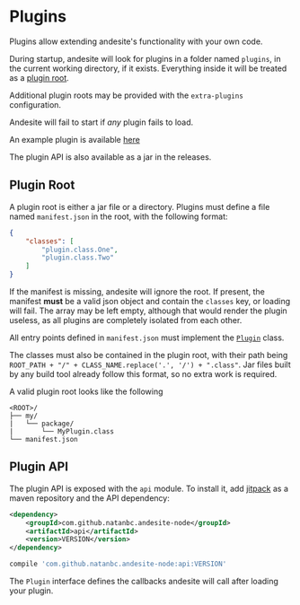 # Plugins

Plugins allow extending andesite's functionality with your own code. 

During startup, andesite will look for plugins in a folder named `plugins`,
in the current working directory, if it exists. Everything inside it will
be treated as a [plugin root](#plugin-root).

Additional plugin roots may be provided with the `extra-plugins` configuration.

Andesite will fail to start if *any* plugin fails to load.

An example plugin is available [here](https://github.com/natanbc/andesite-node/blob/master/example-plugin/src/main/java/example/ExamplePlugin.java)

The plugin API is also available as a jar in the releases.

## Plugin Root

A plugin root is either a jar file or a directory. Plugins must define a file named
`manifest.json` in the root, with the following format:

```json
{
    "classes": [
        "plugin.class.One",
        "plugin.class.Two"
    ]
}
```

If the manifest is missing, andesite will ignore the root. If present, the manifest **must** be
a valid json object and contain the `classes` key, or loading will fail. The array may be left empty,
although that would render the plugin useless, as all plugins are completely isolated from each other.

All entry points defined in `manifest.json` must implement the [`Plugin`](https://github.com/natanbc/andesite-node/blob/master/api/src/main/java/andesite/node/Plugin.java)
class.

The classes must also be contained in the plugin root, with their path being
`ROOT_PATH + "/" + CLASS_NAME.replace('.', '/') + ".class"`. Jar files built by any
build tool already follow this format, so no extra work is required.

A valid plugin root looks like the following

```
<ROOT>/
├── my/
|   └── package/
|       └── MyPlugin.class
└── manifest.json
```

## Plugin API

The plugin API is exposed with the `api` module. To install it, add [jitpack](https://jitpack.io)
as a maven repository and the API dependency:

```xml
<dependency>
    <groupId>com.github.natanbc.andesite-node</groupId>
    <artifactId>api</artifactId>
    <version>VERSION</version>
</dependency>
```

```gradle
compile 'com.github.natanbc.andesite-node:api:VERSION'
```

The `Plugin` interface defines the callbacks andesite will call after loading your plugin.